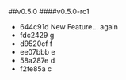 ##v0.5.0
####v0.5.0-rc1
* 644c91d New Feature... again
* fdc2429 g
* d9520cf f
* ee07bbb e
* 58a287e d
* f2fe85a c
